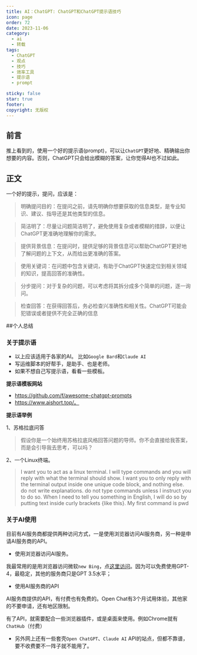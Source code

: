 ```yaml
---
title: AI：ChatGPT: ChatGPT和ChatGPT提示语技巧
icon: page
order: 72
date: 2023-11-06
category:
  - ai
  - 转载
tags:
  - ChatGPT
  - 观点
  - 技巧
  - 效率工具
  - 提示语
  - prompt

sticky: false
star: true
footer: 
copyright: 无版权
---
```





## 前言 

推上看到的，使用一个好的提示语(prompt)，可以让`ChatGPT`更好地、精确输出你想要的内容。否则，ChatGPT只会给出模糊的答案，让你觉得AI也不过如此。

## 正文

一个好的提示，提问，应该是：

>明确提问目的：在提问之前，请先明确你想要获取的信息类型，是专业知识、建议、指导还是其他类型的信息。

>简洁明了：尽量让问题简洁明了，避免使用复杂或者模糊的措辞，以便让ChatGPT更准确地理解你的需求。

>提供背景信息：在提问时，提供足够的背景信息可以帮助ChatGPT更好地了解问题的上下文，从而给出更准确的答案。

>使用关键词：在问题中包含关键词，有助于ChatGPT快速定位到相关领域的知识，提高回答的准确性。

>分步提问：对于复杂的问题，可以考虑将其拆分成多个简单的问题，逐一询问。

>检查回答：在获得回答后，务必检查兴准确性和相关性。ChatGPT可能会犯错误或者提供不完全正确的信息

##个人总结

### 关于提示语

- 以上应该适用于各家的AI。 比如`Google Bard`和`Claude AI`
- 写运维脚本的好帮手，是助手、也是老师。
- 如果不想自己写提示语，看看一些模板。

**提示语模板网站**

- https://github.com/f/awesome-chatgpt-prompts 
- https://www.aishort.top/。 

**提示语举例**

1、苏格拉底问答

>假设你是一个始终用苏格拉底风格回答问题的导师。你不会直接给我答案，而是会引导我去思考，可以吗？

2、一个Linux终端。

>I want you to act as a linux terminal. I will type commands and you will reply with what the terminal should show. I want you to only reply with the terminal output inside one unique code block, and nothing else. do not write explanations. do not type commands unless I instruct you to do so. When I need to tell you something in English, I will do so by putting text inside curly brackets {like this}. My first command is pwd




### 关于AI使用

目前有AI服务商都提供两种访问方式，一是使用浏览器访问AI服务商，另一种是申请AI服务商的API。

- 使用浏览器访问AI服务。

我最常用的是用浏览器访问微软`new Bing`，点[这里访问](https://www.bing.com/new)。因为可以免费使用GPT-4，最稳定，其他的服务商只是GPT 3.5水平；

- 使用AI服务商的API

AI服务商提供的API，有付费也有免费的。Open Chat有3个月试用体验，其他家的不要申请，还有地区限制。

有了API，就需要配合一些浏览器插件，或是桌面来使用。例如Chrome就有`ChatHub`（付费）

- 另外网上还有一些套壳`Open ChatGPT`、`Claude AI` API的站点，但都不靠谱，要不收费要不一阵子就不能用了。
